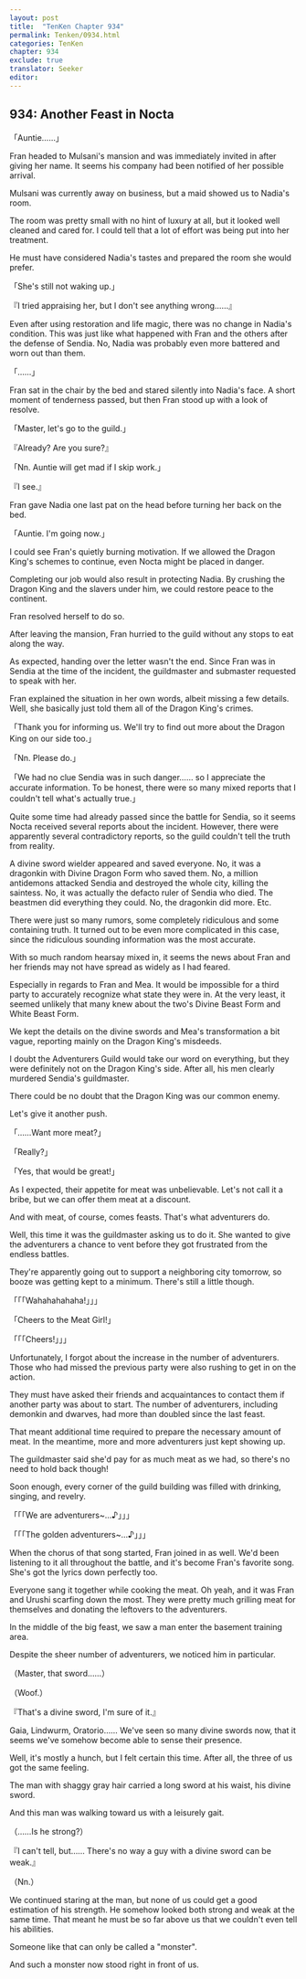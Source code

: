 ```yaml
---
layout: post
title:  "TenKen Chapter 934"
permalink: Tenken/0934.html
categories: TenKen
chapter: 934
exclude: true
translator: Seeker
editor: 
---
```

<h2>934: Another Feast in Nocta</h2>

「Auntie……」

Fran headed to Mulsani's mansion and was immediately invited in after giving her name. It seems his company had been notified of her possible arrival.

Mulsani was currently away on business, but a maid showed us to Nadia's room.

The room was pretty small with no hint of luxury at all, but it looked well cleaned and cared for. I could tell that a lot of effort was being put into her treatment.

He must have considered Nadia's tastes and prepared the room she would prefer.

「She's still not waking up.」

『I tried appraising her, but I don't see anything wrong……』

Even after using restoration and life magic, there was no change in Nadia's condition. This was just like what happened with Fran and the others after the defense of Sendia. No, Nadia was probably even more battered and worn out than them.

「……」

Fran sat in the chair by the bed and stared silently into Nadia's face. A short moment of tenderness passed, but then Fran stood up with a look of resolve.

「Master, let's go to the guild.」

『Already? Are you sure?』

「Nn. Auntie will get mad if I skip work.」

『I see.』

Fran gave Nadia one last pat on the head before turning her back on the bed.

「Auntie. I'm going now.」

I could see Fran's quietly burning motivation. If we allowed the Dragon King's schemes to continue, even Nocta might be placed in danger.

Completing our job would also result in protecting Nadia. By crushing the Dragon King and the slavers under him, we could restore peace to the continent.

Fran resolved herself to do so.

After leaving the mansion, Fran hurried to the guild without any stops to eat along the way.

As expected, handing over the letter wasn't the end. Since Fran was in Sendia at the time of the incident, the guildmaster and submaster requested to speak with her.

Fran explained the situation in her own words, albeit missing a few details. Well, she basically just told them all of the Dragon King's crimes.

「Thank you for informing us. We'll try to find out more about the Dragon King on our side too.」

「Nn. Please do.」

「We had no clue Sendia was in such danger…… so I appreciate the accurate information. To be honest, there were so many mixed reports that I couldn't tell what's actually true.」

Quite some time had already passed since the battle for Sendia, so it seems Nocta received several reports about the incident. However, there were apparently several contradictory reports, so the guild couldn't tell the truth from reality.

A divine sword wielder appeared and saved everyone. No, it was a dragonkin with Divine Dragon Form who saved them. No, a million antidemons attacked Sendia and destroyed the whole city, killing the saintess. No, it was actually the defacto ruler of Sendia who died. The beastmen did everything they could. No, the dragonkin did more. Etc.

There were just so many rumors, some completely ridiculous and some containing truth. It turned out to be even more complicated in this case, since the ridiculous sounding information was the most accurate.

With so much random hearsay mixed in, it seems the news about Fran and her friends may not have spread as widely as I had feared.

Especially in regards to Fran and Mea. It would be impossible for a third party to accurately recognize what state they were in. At the very least, it seemed unlikely that many knew about the two's Divine Beast Form and White Beast Form.

We kept the details on the divine swords and Mea's transformation a bit vague, reporting mainly on the Dragon King's misdeeds.

I doubt the Adventurers Guild would take our word on everything, but they were definitely not on the Dragon King's side. After all, his men clearly murdered Sendia's guildmaster.

There could be no doubt that the Dragon King was our common enemy.

Let's give it another push.

「……Want more meat?」

「Really?」

「Yes, that would be great!」

As I expected, their appetite for meat was unbelievable. Let's not call it a bribe, but we can offer them meat at a discount.

And with meat, of course, comes feasts. That's what adventurers do.

Well, this time it was the guildmaster asking us to do it. She wanted to give the adventurers a chance to vent before they got frustrated from the endless battles.

They're apparently going out to support a neighboring city tomorrow, so booze was getting kept to a minimum. There's still a little though.

「「「Wahahahahaha!」」」

「Cheers to the Meat Girl!」

「「「Cheers!」」」

Unfortunately, I forgot about the increase in the number of adventurers. Those who had missed the previous party were also rushing to get in on the action.

They must have asked their friends and acquaintances to contact them if another party was about to start. The number of adventurers, including demonkin and dwarves, had more than doubled since the last feast.

That meant additional time required to prepare the necessary amount of meat. In the meantime, more and more adventurers just kept showing up.

The guildmaster said she'd pay for as much meat as we had, so there's no need to hold back though!

Soon enough, every corner of the guild building was filled with drinking, singing, and revelry.

「「「We are adventurers~…♪」」」

「「「The golden adventurers~…♪」」」

When the chorus of that song started, Fran joined in as well. We'd been listening to it all throughout the battle, and it's become Fran's favorite song. She's got the lyrics down perfectly too.

Everyone sang it together while cooking the meat. Oh yeah, and it was Fran and Urushi scarfing down the most. They were pretty much grilling meat for themselves and donating the leftovers to the adventurers.

In the middle of the big feast, we saw a man enter the basement training area.

Despite the sheer number of adventurers, we noticed him in particular.

（Master, that sword……）

（Woof.）

『That's a divine sword, I'm sure of it.』

Gaia, Lindwurm, Oratorio…… We've seen so many divine swords now, that it seems we've somehow become able to sense their presence.

Well, it's mostly a hunch, but I felt certain this time. After all, the three of us got the same feeling.

The man with shaggy gray hair carried a long sword at his waist, his divine sword.

And this man was walking toward us with a leisurely gait.

（……Is he strong?）

『I can't tell, but…… There's no way a guy with a divine sword can be weak.』

（Nn.）

We continued staring at the man, but none of us could get a good estimation of his strength. He somehow looked both strong and weak at the same time. That meant he must be so far above us that we couldn't even tell his abilities.

Someone like that can only be called a "monster".

And such a monster now stood right in front of us.




